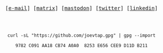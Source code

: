 <div align="center">

<!-- <h2></h2><br> -->

<p align="center">
    <samp>
      [<a href="mailto:joelvitortorres@gmail.com">e-mail</a>]
      [<a href="https://matrix.to/#/@joevtap0:matrix.org">matrix</a>]
      [<a href="https://mastodon.social/@joevtap#">mastodon</a>]
      [<a href="https://twitter.com/joevtap">twitter</a>]
      [<a href="https://www.linkedin.com/in/joevtap/">linkedin</a>]
    </samp>
</p>

<h2></h2><br>

```
curl -sL "https://github.com/joevtap.gpg" | gpg --import
```

```console
9782 C091 AA18 CB74 A0A0  8253 E656 CEE9 D11D B211
```
</div>
